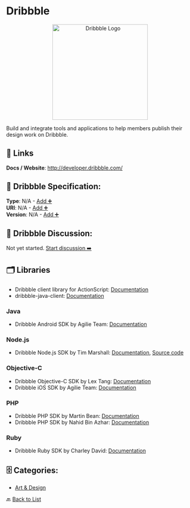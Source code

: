 # Dribbble
<p align="center">
    <img width="256" src="https://raw.githubusercontent.com/apis-list/apis-list/main/apis/dribbble/logo_256x256.png" alt="Dribbble Logo"/>
</p>
Build and integrate tools and applications to help members publish their design work on Dribbble.

##  🔗 Links
**Docs / Website**: http://developer.dribbble.com/

## 🧬 Dribbble Specification:
**Type**: N/A - [Add ➕](https://github.com/apis-list/apis-list/edit/main/apis.yaml#L5498)  
**URI**: N/A - [Add ➕](https://github.com/apis-list/apis-list/edit/main/apis.yaml#L5498)  
**Version**: N/A - [Add ➕](https://github.com/apis-list/apis-list/edit/main/apis.yaml#L5498)

## 💬 Dribbble Discussion:
Not yet started. [Start discussion ➡️](https://github.com/apis-list/apis-list/discussions/new)

## 🗂️ Libraries
### 
- Dribbble client library for ActionScript: [Documentation](http://www.sangupta.com/projects/as3dribbble)
- dribbble-java-client: [Documentation](http://www.sangupta.com/projects/dribbble-java-client.html)
### Java
- Dribbble Android SDK by Agilie Team: [Documentation](https://github.com/agilie/dribbble-android-sdk)
### Node.js
- Dribbble Node.js SDK by Tim Marshall: [Documentation](https://www.npmjs.com/package/dribbble-api), [Source code](https://github.com/tmarshall/Dribbble-API)
### Objective-C
- Dribbble Objective-C SDK by Lex Tang: [Documentation](https://github.com/lexrus/LTDribbbleAPI)
- Dribbble iOS SDK by Agilie Team: [Documentation](https://github.com/agilie/dribbble-ios-sdk)
### PHP
- Dribbble PHP SDK by Martin Bean: [Documentation](https://github.com/martinbean/dribbble-php)
- Dribbble PHP SDK by Nahid Bin Azhar: [Documentation](https://github.com/nahid/dribbble-php-client)
### Ruby
- Dribbble Ruby SDK by Charley David: [Documentation](https://github.com/Calyhre/dribbble)


## 🗄️ Categories:
- [Art & Design](https://github.com/apis-list/apis-list#art--design-)

🔙  [Back to List](https://github.com/apis-list/apis-list)
